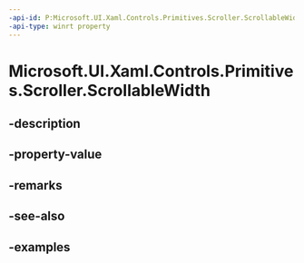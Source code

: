 ```yaml
---
-api-id: P:Microsoft.UI.Xaml.Controls.Primitives.Scroller.ScrollableWidth
-api-type: winrt property
---
```


# Microsoft.UI.Xaml.Controls.Primitives.Scroller.ScrollableWidth

<!--
public double ScrollableWidth { get; }
-->


## -description

## -property-value

## -remarks

## -see-also

## -examples


